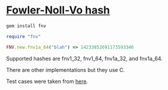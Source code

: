 [Fowler-Noll-Vo hash](http://en.wikipedia.org/wiki/Fowler_Noll_Vo_hash)
====================

```ruby
gem install fnv

require "fnv"

FNV.new.fnv1a_64("blah") => 14233852691173593346
```

Supported hashes are fnv1_32, fnv1_64, fnv1a_32, and fnv1a_64.

There are other implementations but they use C.

Test cases were taken from [here](https://github.com/jakedouglas/fnv/blob/master/test_fnv.c).

